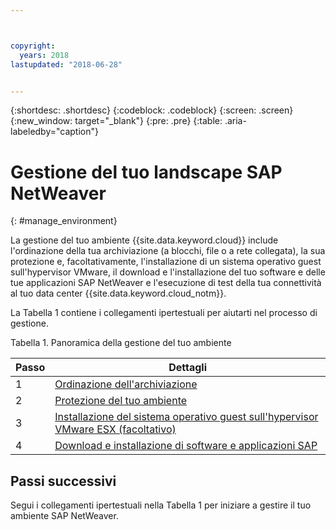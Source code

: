 ```yaml
---



copyright:
  years: 2018
lastupdated: "2018-06-28"


---
```


{:shortdesc: .shortdesc}
{:codeblock: .codeblock}
{:screen: .screen}
{:new_window: target="_blank"}
{:pre: .pre}
{:table: .aria-labeledby="caption"}

# Gestione del tuo landscape SAP NetWeaver
{: #manage_environment}

La gestione del tuo ambiente {{site.data.keyword.cloud}} include l'ordinazione della tua archiviazione (a blocchi, file o a rete collegata), la sua protezione e, facoltativamente, l'installazione di un sistema operativo guest sull'hypervisor VMware, il download e l'installazione del tuo software e delle tue applicazioni SAP NetWeaver e l'esecuzione di test della tua connettività al tuo data center {{site.data.keyword.cloud_notm}}.

La Tabella 1 contiene i collegamenti ipertestuali per aiutarti nel processo di gestione.

Tabella 1. Panoramica della gestione del tuo ambiente

| Passo | Dettagli |
| --- | --- |
| 1 | [Ordinazione dell'archiviazione](/docs/infrastructure/sap-netweaver/sap-order-storage.html) |
| 2 | [Protezione del tuo ambiente](/docs/infrastructure/sap-netweaver/sap-secure-environment.html) |
| 3 | [Installazione del sistema operativo guest sull'hypervisor VMware ESX (facoltativo)](/docs/infrastructure/sap-netweaver/sap-installing-guest-operating-system-VMware-deployments.html) |
| 4 | [Download e installazione di software e applicazioni SAP](/docs/infrastructure/sap-netweaver/sap-installing-SAP-landscape.html) |

## Passi successivi

Segui i collegamenti ipertestuali nella Tabella 1 per iniziare a gestire il tuo ambiente SAP NetWeaver.
